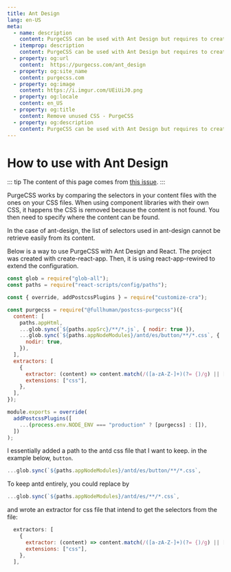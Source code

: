 ```yaml
---
title: Ant Design
lang: en-US
meta:
  - name: description
    content: PurgeCSS can be used with Ant Design but requires to create a custom CSS extractor.
  - itemprop: description
    content: PurgeCSS can be used with Ant Design but requires to create a custom CSS extractor.
  - property: og:url
    content:  https://purgecss.com/ant_design
  - property: og:site_name
    content: purgecss.com
  - property: og:image
    content: https://i.imgur.com/UEiUiJ0.png
  - property: og:locale
    content: en_US
  - property: og:title
    content: Remove unused CSS - PurgeCSS
  - property: og:description
    content: PurgeCSS can be used with Ant Design but requires to create a custom CSS extractor.
---
```


# How to use with Ant Design

::: tip
The content of this page comes from [this issue](https://github.com/FullHuman/purgecss/issues/172#issuecomment-637045325).
:::

PurgeCSS works by comparing the selectors in your content files with the ones on your CSS files. When using component libraries with their own CSS, it happens the CSS is removed because the content is not found. You then need to specify where the content can be found.

In the case of ant-design, the list of selectors used in ant-design cannot be retrieve easily from its content.

Below is a way to use PurgeCSS with Ant Design and React.
The project was created with create-react-app. Then, it is using react-app-rewired to extend the configuration.


```js
const glob = require("glob-all");
const paths = require("react-scripts/config/paths");

const { override, addPostcssPlugins } = require("customize-cra");

const purgecss = require("@fullhuman/postcss-purgecss")({
  content: [
    paths.appHtml,
    ...glob.sync(`${paths.appSrc}/**/*.js`, { nodir: true }),
    ...glob.sync(`${paths.appNodeModules}/antd/es/button/**/*.css`, {
      nodir: true,
    }),
  ],
  extractors: [
    {
      extractor: (content) => content.match(/([a-zA-Z-]+)(?= {)/g) || [],
      extensions: ["css"],
    },
  ],
});

module.exports = override(
  addPostcssPlugins([
    ...(process.env.NODE_ENV === "production" ? [purgecss] : []),
  ])
);
```

I essentially added a path to the antd css file that I want to keep. in the example below, `button`.

```js
...glob.sync(`${paths.appNodeModules}/antd/es/button/**/*.css`,
```

To keep antd entirely, you could replace by
```js
...glob.sync(`${paths.appNodeModules}/antd/es/**/*.css`,
```

and wrote an extractor for css file that intend to get the selectors from the file:
```js
  extractors: [
    {
      extractor: (content) => content.match(/([a-zA-Z-]+)(?= {)/g) || [],
      extensions: ["css"],
    },
  ],
```
